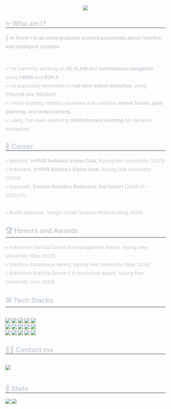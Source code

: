 <div align= "center">
    <img src="https://capsule-render.vercel.app/api?type=waving&color=gradient&height=180&text=👋Welcome%20to%20CW's%20Profile!👋&animation=fadeIn&fontColor=ffffff&fontSize=50" />
    </div>
    <div style="text-align: left;"> 
<h2 style="border-bottom: 1px solid #21262d; color: #c9d1d9;"> ✨ Who am I? </h2>  
<div style="font-weight: 500; font-size: 15px; text-align: left; color: #c9d1d9; line-height: 1.8;">
  <strong>👋 Hi there! I’m an undergraduate student passionate about robotics and intelligent systems.</strong> <br><br>

  • I'm currently working on <strong>3D SLAM</strong> and <strong>autonomous navigation</strong> using <strong>LiDAR</strong> and <strong>ROS 2</strong>. <br>
  • I'm especially interested in <strong>real-time object detection</strong>, using <strong>YOLOv8</strong> and <strong>YOLOv11</strong>. <br>
  • I enjoy building robotics pipelines that combine <strong>sensor fusion</strong>, <strong>path planning</strong>, and <strong>deep learning</strong>. <br>
  • Lately, I've been exploring <strong>reinforcement learning</strong> for dynamic navigation. <br>
</div>

<h2 style="border-bottom: 1px solid #21262d; color: #c9d1d9;"> 🧾 Career </h2>
<div style="font-weight: 500; font-size: 15px; color: #c9d1d9; line-height: 1.8;"> 
  • Member, <strong>HYPER Robotics Vision Club</strong>, Kyung Hee University (2023) <br>
  • President, <strong>HYPER Robotics Vision Club</strong>, Kyung Hee University (2024) <br>
  • Graduate, <strong>Doosan Robotics Bootcamp 3rd Cohort</strong> (2025.01 – 2025.07) <br><br>
  • Booth Operator, Yongin Cyber Science Festival (Aug 2024)<br>
</div>
  
<h2 style="border-bottom: 1px solid #21262d; color: #c9d1d9;"> 🏆 Honors and Awards </h2>
<div style="font-weight: 500; font-size: 15px; color: #c9d1d9; line-height: 1.8;">
  • KHreative StartUp Dream Encouragement Award, Kyung Hee University (Dec 2023)<br>
  • KHuthon Excellence Award, Kyung Hee University (May 2024)<br>
  • KHreative StartUp Dream 2.0 Innovation Award, Kyung Hee University (Jun 2024)<br>
</div>
    <div style="text-align: left;">
    <h2 style="border-bottom: 1px solid #21262d; color: #c9d1d9;"> 🛠️ Tech Stacks </h2> <br> 
    <div style="margin: ; text-align: left;" "text-align: left;"> <img src="https://img.shields.io/badge/C-A8B9CC?style=flat-square&logo=C&logoColor=white">
          <img src="https://img.shields.io/badge/C++-00599C?style=flat-square&logo=C%2B%2B&logoColor=white">
          <img src="https://img.shields.io/badge/Discord-5865F2?style=flat-square&logo=Discord&logoColor=white">
          <img src="https://img.shields.io/badge/Docker-2496ED?style=flat-square&logo=Docker&logoColor=white">
          <img src="https://img.shields.io/badge/Figma-F24E1E?style=flat-square&logo=Figma&logoColor=white">
          <br/><img src="https://img.shields.io/badge/Git-F05032?style=flat-square&logo=Git&logoColor=white">
          <img src="https://img.shields.io/badge/Github-181717?style=flat-square&logo=Github&logoColor=white">
          <img src="https://img.shields.io/badge/Linux-FCC624?style=flat-square&logo=Linux&logoColor=white">
          <img src="https://img.shields.io/badge/MySQL-4479A1?style=flat-square&logo=MySQL&logoColor=white">
          <img src="https://img.shields.io/badge/Notion-000000?style=flat-square&logo=Notion&logoColor=white">
          <br/><img src="https://img.shields.io/badge/Oracle-F80000?style=flat-square&logo=Oracle&logoColor=white">
          <img src="https://img.shields.io/badge/Python-3776AB?style=flat-square&logo=Python&logoColor=white">
          <img src="https://img.shields.io/badge/Slack-4A154B?style=flat-square&logo=Slack&logoColor=white">
          <img src="https://img.shields.io/badge/Tensorflow-FF6F00?style=flat-square&logo=Tensorflow&logoColor=white">
          <img src="https://img.shields.io/badge/PyTorch-EE4C2C?style=flat-square&logo=PyTorch&logoColor=white">
          <br/></div>
    </div>
    <div style="text-align: left;">
    <h2 style="border-bottom: 1px solid #21262d; color: #c9d1d9;"> 🧑‍💻 Contact me </h2> <br> 
    <div style="text-align: left;"> <a href=mailto:great3542@khu.ac.kr> <img src="https://img.shields.io/badge/Gmail-EA4335?style=flat-square&logo=Gmail&logoColor=white&link=mailto:great3542@khu.ac.kr"> </a>
          </div>  <br> 
    <div style="text-align: left;">  </div> 
    </div>
    <div style="text-align: left;"> 
    <h2 style="border-bottom: 1px solid #21262d; color: #c9d1d9;"> 🏅 Stats </h2> <div style="text-align: left;"> <img src="https://github-readme-stats.vercel.app/api?username=ChanwonJung&bg_color=180,acadbe,00000000&title_color=000000&text_color=000000"
         /> <img src="https://github-readme-stats.vercel.app/api/top-langs/?username=ChanwonJung&layout=compact&bg_color=180,acadbe,00000000&title_color=000000&text_color=000000"
           /> </div> 
    </div>
    
